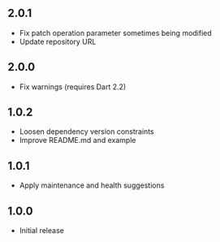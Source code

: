 ## 2.0.1

* Fix patch operation parameter sometimes being modified
* Update repository URL

## 2.0.0

* Fix warnings (requires Dart 2.2)

## 1.0.2

* Loosen dependency version constraints
* Improve README.md and example

## 1.0.1

* Apply maintenance and health suggestions

## 1.0.0

* Initial release

